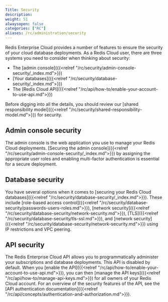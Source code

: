 ```yaml
---
Title: Security
description:
weight: 51
alwaysopen: false
categories: ["RC"]
aliases: /rc/administration/security
---
```

Redis Enterprise Cloud provides a number of features to ensure the security of your cloud
database deployments. As a Redis Cloud user, there are three systems you need
to consider when thinking about security:

- The [admin console]({{<relref "/rc/security/admin-console-security/_index.md">}})
- [Your databases]({{<relref "/rc/security/database-security/_index.md">}})
- The [Redis Cloud API]({{<relref "/rc/api/how-to/enable-your-account-to-use-api.md">}})

Before digging into all the details, you should review our [shared responsibility model]({{<relref "/rc/security/shared-responsibility-model.md">}}) for security.

## Admin console security

The admin console is the web application you use to manage your Redis Cloud deployments. [Securing the admin console]({{<relref "/rc/security/admin-console-security/_index.md">}})
by assigning the appropriate user roles and enabling multi-factor authentication is essential for a secure deployment.

## Database security

You have several options when it comes to [securing your Redis Cloud databases]({{<relref "/rc/security/database-security/_index.md">}}). These include
[role-based access control]({{<relref "/rc/security/database-security/passwords-users-roles.md">}}),
[network security]({{<relref "/rc/security/database-security/network-security.md">}}), [TLS]({{<relref "/rc/security/database-security/tls-ssl.md">}}), and [network security]({{<relref "/rc/security/database-security/network-security.md">}}) using
IP restrictions and VPC peering.

## API security

The Redis Enterprise Cloud API allows you to programmatically administer your subscriptions and database deployments. This API is disabled by default. When you [enable the API]({{<relref "/rc/api/how-to/enable-your-account-to-use-api.md">}}), you can then [manage the API keys]({{<relref "/rc/api/how-to/manage-api-keys.md">}}) for all owners of your Redis Cloud account. For an overview of the security features of the API, see the [API authentication documentation]({{<relref "/rc/api/concepts/authentication-and-authorization.md">}}).
